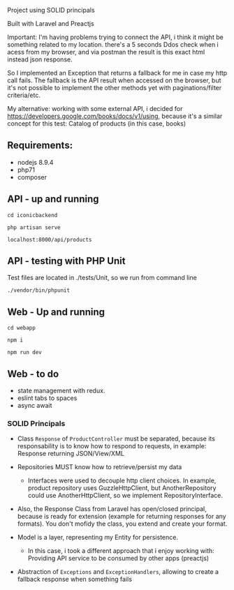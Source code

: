 Project using SOLID principals

Built with Laravel and Preactjs

Important: I'm having problems trying to connect the API, i think it might be something related to my location. there's a 5 seconds Ddos check when i acess from my browser, and via postman the result is this exact html instead json response.

So I implemented an Exception that returns a fallback for me in case my http call fails. The fallback is the API result when accessed on the browser, but it's not possible to implement the other methods yet with paginations/filter criteria/etc.

My alternative: working with some external API, i decided for https://developers.google.com/books/docs/v1/using, because it's a similar concept for this test: Catalog of products (in this case, books)

## Requirements:

- nodejs 8.9.4
- php71
- composer

## API - up and running
`cd iconicbackend`

`php artisan serve`

`localhost:8000/api/products`

## API - testing with PHP Unit

Test files are located in ./tests/Unit, so we run from command line

`./vendor/bin/phpunit`

## Web - Up and running

`cd webapp`

`npm i`

`npm run dev`

## Web - to do

* state management with redux.
* eslint tabs to spaces
* async await

### SOLID Principals

* Class `Response` of `ProductController` must be separated, because its responsability is to know how to respond to requests, in example: Response returning JSON/View/XML

* Repositories MUST know how to retrieve/persist my data
  * Interfaces were used to decouple http client choices. In example, product repository uses GuzzleHttpClient, but AnotherRepository could use AnotherHttpClient, so we implement RepositoryInterface.

* Also, the Response Class from Laravel has open/closed principal, because is ready for extension (example for returning responses for any formats). You don't mofidy the class, you extend and create your format. 

* Model is a layer, representing my Entity for persistence.
  * In this case, i took a different approach that i enjoy working with: Providing API service to be consumed by other apps (preactjs)

* Abstraction of `Exceptions` and `ExceptionHandlers`, allowing to create a fallback response when something fails